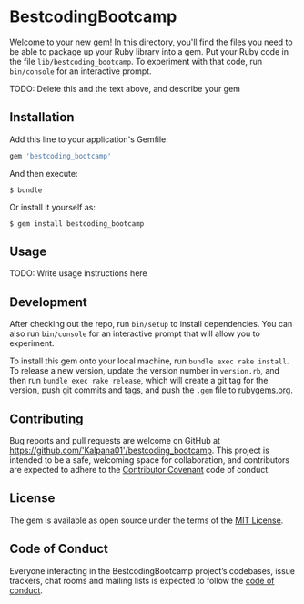 # BestcodingBootcamp

Welcome to your new gem! In this directory, you'll find the files you need to be able to package up your Ruby library into a gem. Put your Ruby code in the file `lib/bestcoding_bootcamp`. To experiment with that code, run `bin/console` for an interactive prompt.

TODO: Delete this and the text above, and describe your gem

## Installation

Add this line to your application's Gemfile:

```ruby
gem 'bestcoding_bootcamp'
```

And then execute:

    $ bundle

Or install it yourself as:

    $ gem install bestcoding_bootcamp

## Usage

TODO: Write usage instructions here

## Development

After checking out the repo, run `bin/setup` to install dependencies. You can also run `bin/console` for an interactive prompt that will allow you to experiment.

To install this gem onto your local machine, run `bundle exec rake install`. To release a new version, update the version number in `version.rb`, and then run `bundle exec rake release`, which will create a git tag for the version, push git commits and tags, and push the `.gem` file to [rubygems.org](https://rubygems.org).

## Contributing

Bug reports and pull requests are welcome on GitHub at https://github.com/'Kalpana01'/bestcoding_bootcamp. This project is intended to be a safe, welcoming space for collaboration, and contributors are expected to adhere to the [Contributor Covenant](http://contributor-covenant.org) code of conduct.

## License

The gem is available as open source under the terms of the [MIT License](https://opensource.org/licenses/MIT).

## Code of Conduct

Everyone interacting in the BestcodingBootcamp project’s codebases, issue trackers, chat rooms and mailing lists is expected to follow the [code of conduct](https://github.com/'Kalpana01'/bestcoding_bootcamp/blob/master/CODE_OF_CONDUCT.md).
